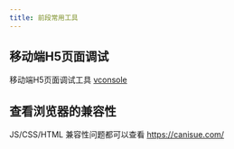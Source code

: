 ```yaml
---
title: 前段常用工具
---
```

## 移动端H5页面调试
移动端H5页面调试工具 [vconsole](https://github.com/Tencent/vConsole)
## 查看浏览器的兼容性
 JS/CSS/HTML  兼容性问题都可以查看  https://canisue.com/